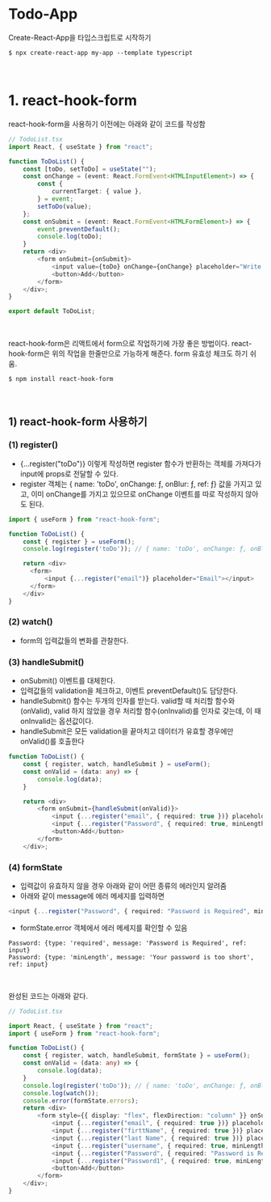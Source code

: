 # Todo-App

Create-React-App을 타입스크립트로 시작하기

```
$ npx create-react-app my-app --template typescript
```

<br>

# 1. react-hook-form
react-hook-form을 사용하기 이전에는 아래와 같이 코드를 작성함

```TypeScript
// TodoList.tsx
import React, { useState } from "react";

function ToDoList() {
    const [toDo, setToDo] = useState("");
    const onChange = (event: React.FormEvent<HTMLInputElement>) => {
        const {
            currentTarget: { value },
        } = event;
        setToDo(value);
    };
    const onSubmit = (event: React.FormEvent<HTMLFormElement>) => {
        event.preventDefault();
        console.log(toDo);
    }
    return <div>
        <form onSubmit={onSubmit}>
            <input value={toDo} onChange={onChange} placeholder="Write a to do"></input>
            <button>Add</button>
        </form>
    </div>;
}

export default ToDoList;
```

<br>

react-hook-form은 리액트에서 form으로 작업하기에 가장 좋은 방법이다. react-hook-form은 위의 작업을 한줄만으로 가능하게 해준다. form 유효성 체크도 하기 쉬움.


```
$ npm install react-hook-form
```

<br>

## 1) react-hook-form 사용하기

### (1) register()
 - {...register("toDo")} 이렇게 작성하면 register 함수가 반환하는 객체를 가져다가 input에 props로 전달할 수 있다.
 - register 객체는 { name: 'toDo', onChange: ƒ, onBlur: ƒ, ref: ƒ} 값을 가지고 있고, 이미 onChange를 가지고 있으므로 onChange 이벤트를 따로 작성하지 않아도 된다.

```TypeScript
import { useForm } from "react-hook-form";

function ToDoList() {
    const { register } = useForm();
    console.log(register('toDo')); // { name: 'toDo', onChange: ƒ, onBlur: ƒ, ref: ƒ}

    return <div>
      <form>
          <input {...register("email")} placeholder="Email"></input>
      </form>
    </div>
}
```

### (2) watch()
 - form의 입력값들의 변화를 관찰한다.

### (3) handleSubmit()
 - onSubmit() 이벤트를 대체한다.
 - 입력값들의 validation을 체크하고, 이벤트 preventDefault()도 담당한다.
 - handleSubmit() 함수는 두개의 인자를 받는다. valid할 때 처리할 함수와(onValid), valid 하지 않았을 경우 처리할 함수(onInvalid)를 인자로 갖는데, 이 때 onInvalid는 옵션값이다.
 - handleSubmit은 모든 validation을 끝마치고 데이터가 유효할 경우에만 onValid()를 호출한다

```TypeScript
function ToDoList() {
    const { register, watch, handleSubmit } = useForm();
    const onValid = (data: any) => {
        console.log(data);
    }

    return <div>
        <form onSubmit={handleSubmit(onValid)}>
            <input {...register("email", { required: true })} placeholder="Email"></input>
            <input {...register("Password", { required: true, minLength: 5 })} placeholder="Password"></input>
            <button>Add</button>
        </form>
    </div>;
```

### (4) formState
 - 입력값이 유효하지 않을 경우 아래와 같이 어떤 종류의 에러인지 알려줌
 - 아래와 같이 message에 에러 메세지를 입력하면

 ```TypeScript
<input {...register("Password", { required: "Password is Required", minLength: { value: 5, message: "Your password is too short" }})} placeholder="Password"></input>

 ```

 - formState.error 객체에서 에러 메세지를 확인할 수 있음

 ```
 Password: {type: 'required', message: 'Password is Required', ref: input}
 Password: {type: 'minLength', message: 'Your password is too short', ref: input}
 ```
 
 <br>

완성된 코드는 아래와 같다.

```TypeScript
// TodoList.tsx

import React, { useState } from "react";
import { useForm } from "react-hook-form";

function ToDoList() {
    const { register, watch, handleSubmit, formState } = useForm();
    const onValid = (data: any) => {
        console.log(data);
    }
    console.log(register('toDo')); // { name: 'toDo', onChange: ƒ, onBlur: ƒ, ref: ƒ}
    console.log(watch());
    console.error(formState.errors);
    return <div>
        <form style={{ display: "flex", flexDirection: "column" }} onSubmit={handleSubmit(onValid)}>
            <input {...register("email", { required: true })} placeholder="Email"></input>
            <input {...register("firttName", { required: true })} placeholder="First Name"></input>
            <input {...register("last Name", { required: true })} placeholder="Last Name"></input>
            <input {...register("username", { required: true, minLength: 10 })} placeholder="Username"></input>
            <input {...register("Password", { required: "Password is Required", minLength: { value: 5, message: "Your password is too short" } })} placeholder="Password"></input>
            <input {...register("Password1", { required: true, minLength: 5 })} placeholder="Password1"></input>
            <button>Add</button>
        </form>
    </div>;
}
```



